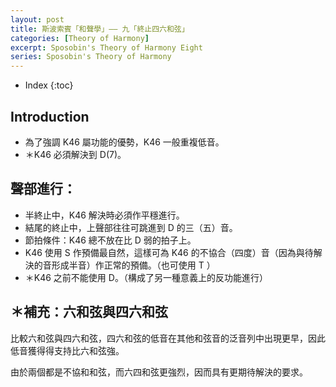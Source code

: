 ```yaml
---
layout: post
title: 斯波索賓「和聲學」—— 九「終止四六和弦」
categories: [Theory of Harmony]
excerpt: Sposobin's Theory of Harmony Eight
series: Sposobin's Theory of Harmony
---
```

* Index
{:toc}

## Introduction

- 為了強調 K46 屬功能的優勢，K46 一般重複低音。
- ＊K46 必須解決到 D(7)。

## 聲部進行：

- 半終止中，K46 解決時必須作平穩進行。
- 結尾的終止中，上聲部往往可跳進到 D 的三（五）音。
- 節拍條件：K46 總不放在比 D 弱的拍子上。
- K46 使用 S 作預備最自然，這樣可為 K46 的不協合（四度）音（因為與待解決的音形成半音）作正常的預備。（也可使用 T ）
- ＊K46 之前不能使用 D。（構成了另一種意義上的反功能進行）

## ＊補充：六和弦與四六和弦

比較六和弦與四六和弦，四六和弦的低音在其他和弦音的泛音列中出現更早，因此低音獲得得支持比六和弦強。

由於兩個都是不協和和弦，而六四和弦更強烈，因而具有更期待解決的要求。